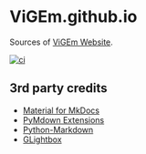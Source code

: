 # ViGEm.github.io

Sources of [ViGEm Website](https://vigem.github.io/).

[![ci](https://github.com/ViGEm/ViGEm.github.io/actions/workflows/ci.yml/badge.svg?branch=master)](https://github.com/ViGEm/ViGEm.github.io/actions/workflows/ci.yml)

## 3rd party credits

- [Material for MkDocs](https://squidfunk.github.io/mkdocs-material/)
- [PyMdown Extensions](https://facelessuser.github.io/pymdown-extensions/extensions/arithmatex/)
- [Python-Markdown](https://python-markdown.github.io/)
- [GLightbox](https://github.com/biati-digital/glightbox)
